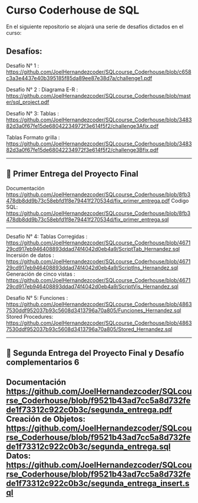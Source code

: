 # Curso Coderhouse de SQL

En el siguiente repositorio se alojará una serie de desafíos dictados en el curso:

## Desafíos:

Desafío N° 1 : https://github.com/JoelHernandezcoder/SQLcourse_Coderhouse/blob/c658c3a3e4437e40b395185f85da89ee87e38d7a/challenge1.pdf

Desafío N° 2 : Diagrama E-R : https://github.com/JoelHernandezcoder/SQLcourse_Coderhouse/blob/master/sql_project.pdf

Desafío N° 3: Tablas : https://github.com/JoelHernandezcoder/SQLcourse_Coderhouse/blob/348382d3a0f67fe15de68042234972f3e614f5f2/challenge3Afix.pdf

Tablas Formato grilla : https://github.com/JoelHernandezcoder/SQLcourse_Coderhouse/blob/348382d3a0f67fe15de68042234972f3e614f5f2/challenge3Bfix.pdf

-----------------------------------------------------------------------------------------------------------------------------------------------------------
## 🥇 Primer Entrega del Proyecto Final

Documentación
https://github.com/JoelHernandezcoder/SQLcourse_Coderhouse/blob/8fb3478db8dd9b73c58ebfd1f8e79441f270534d/fix_primer_entrega.pdf
Codigo SQL:
https://github.com/JoelHernandezcoder/SQLcourse_Coderhouse/blob/8fb3478db8dd9b73c58ebfd1f8e79441f270534d/fix_primer_entrega.sql

-----------------------------------------------------------------------------------------------------------------------------------------------------------

Desafío N° 4: Tablas Corregidas : https://github.com/JoelHernandezcoder/SQLcourse_Coderhouse/blob/467129cd917eb946408893ddad74f4042d0eb4a9/ScriptTab_Hernandez.sql
Incersión de datos : 
https://github.com/JoelHernandezcoder/SQLcourse_Coderhouse/blob/467129cd917eb946408893ddad74f4042d0eb4a9/ScriptIns_Hernandez.sql
Generación de cinco vistas : 
https://github.com/JoelHernandezcoder/SQLcourse_Coderhouse/blob/467129cd917eb946408893ddad74f4042d0eb4a9/ScriptVis_Hernandez.sql


Desafio N° 5: Funciones : 
https://github.com/JoelHernandezcoder/SQLcourse_Coderhouse/blob/48637530ddf952037b93c5608d3413796a70a805/Funciones_Hernandez.sql
Stored Procedures:
https://github.com/JoelHernandezcoder/SQLcourse_Coderhouse/blob/48637530ddf952037b93c5608d3413796a70a805/Stored_Hernandez.sql

-----------------------------------------------------------------------------------------------------------------------------------------------------------
## 🥈 Segunda Entrega del Proyecto Final y Desafío complementarios 6

Documentación
https://github.com/JoelHernandezcoder/SQLcourse_Coderhouse/blob/f9521b43ad7cc5a8d732fede1f73312c922c0b3c/segunda_entrega.pdf
Creación de Objetos:
https://github.com/JoelHernandezcoder/SQLcourse_Coderhouse/blob/f9521b43ad7cc5a8d732fede1f73312c922c0b3c/segunda_entrega.sql
Datos:
https://github.com/JoelHernandezcoder/SQLcourse_Coderhouse/blob/f9521b43ad7cc5a8d732fede1f73312c922c0b3c/segunda_entrega_insert.sql
-----------------------------------------------------------------------------------------------------------------------------------------------------------

